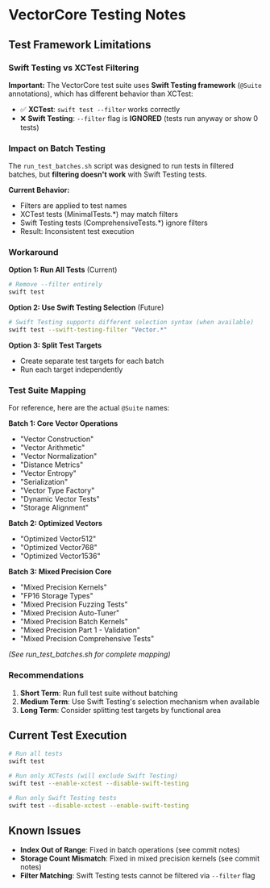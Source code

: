 # VectorCore Testing Notes

## Test Framework Limitations

### Swift Testing vs XCTest Filtering

**Important:** The VectorCore test suite uses **Swift Testing framework** (`@Suite` annotations), which has different behavior than XCTest:

- ✅ **XCTest**: `swift test --filter` works correctly
- ❌ **Swift Testing**: `--filter` flag is **IGNORED** (tests run anyway or show 0 tests)

### Impact on Batch Testing

The `run_test_batches.sh` script was designed to run tests in filtered batches, but **filtering doesn't work** with Swift Testing tests.

**Current Behavior:**
- Filters are applied to test names
- XCTest tests (MinimalTests.*) may match filters
- Swift Testing tests (ComprehensiveTests.*) ignore filters
- Result: Inconsistent test execution

### Workaround

**Option 1: Run All Tests** (Current)
```bash
# Remove --filter entirely
swift test
```

**Option 2: Use Swift Testing Selection** (Future)
```bash
# Swift Testing supports different selection syntax (when available)
swift test --swift-testing-filter "Vector.*"
```

**Option 3: Split Test Targets**
- Create separate test targets for each batch
- Run each target independently

### Test Suite Mapping

For reference, here are the actual `@Suite` names:

**Batch 1: Core Vector Operations**
- "Vector Construction"
- "Vector Arithmetic"
- "Vector Normalization"
- "Distance Metrics"
- "Vector Entropy"
- "Serialization"
- "Vector Type Factory"
- "Dynamic Vector Tests"
- "Storage Alignment"

**Batch 2: Optimized Vectors**
- "Optimized Vector512"
- "Optimized Vector768"
- "Optimized Vector1536"

**Batch 3: Mixed Precision Core**
- "Mixed Precision Kernels"
- "FP16 Storage Types"
- "Mixed Precision Fuzzing Tests"
- "Mixed Precision Auto-Tuner"
- "Mixed Precision Batch Kernels"
- "Mixed Precision Part 1 - Validation"
- "Mixed Precision Comprehensive Tests"

*(See run_test_batches.sh for complete mapping)*

### Recommendations

1. **Short Term**: Run full test suite without batching
2. **Medium Term**: Use Swift Testing's selection mechanism when available
3. **Long Term**: Consider splitting test targets by functional area

## Current Test Execution

```bash
# Run all tests
swift test

# Run only XCTests (will exclude Swift Testing)
swift test --enable-xctest --disable-swift-testing

# Run only Swift Testing tests
swift test --disable-xctest --enable-swift-testing
```

## Known Issues

- **Index Out of Range**: Fixed in batch operations (see commit notes)
- **Storage Count Mismatch**: Fixed in mixed precision kernels (see commit notes)
- **Filter Matching**: Swift Testing tests cannot be filtered via `--filter` flag
